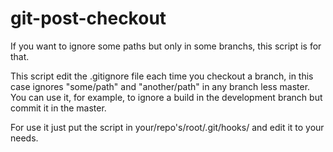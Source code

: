 # git-post-checkout

If you want to ignore some paths but only in some branchs, this script is for that.

This script edit the .gitignore file each time you checkout a branch, in this case ignores "some/path" and "another/path" in any branch less master.
You can use it, for example, to ignore a build in the development branch but commit it in the master.

For use it just put the script in your/repo's/root/.git/hooks/ and edit it to your needs.
